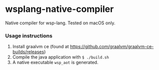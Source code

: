 # wsplang-native-compiler
Native compiler for wsp-lang. Tested on macOS only.

### Usage instructions
1. Install graalvm ce (found at https://github.com/graalvm/graalvm-ce-builds/releases)
2. Compile the java application with `$ ./build.sh`
3. A native executable `wsp_aot` is generated.

